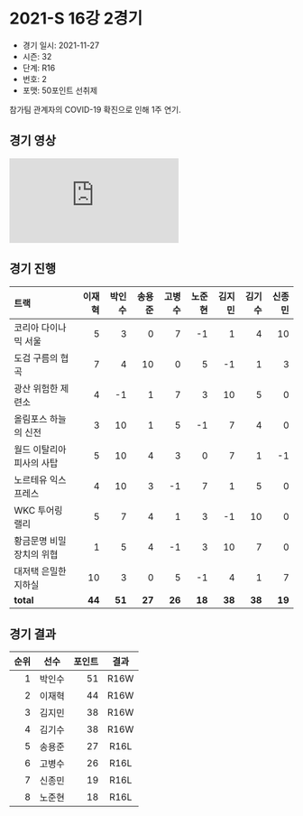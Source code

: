 # 2021-S 16강 2경기

- 경기 일시: 2021-11-27
- 시즌: 32
- 단계: R16
- 번호: 2
- 포맷: 50포인트 선취제



참가팀 관계자의 COVID-19 확진으로 인해 1주 연기.

## 경기 영상
<iframe src="https://www.youtube.com/embed/ycxsTpZPmRE" frameborder="0" allowfullscreen>
</iframe>

## 경기 진행

| 트랙 | 이재혁 | 박인수 | 송용준 | 고병수 | 노준현 | 김지민 | 김기수 | 신종민 |
|:---|---:|---:|---:|---:|---:|---:|---:|---:|
| 코리아 다이나믹 서울 | 5 | 3 | 0 | 7 | -1 | 1 | 4 | 10 |
| 도검 구름의 협곡 | 7 | 4 | 10 | 0 | 5 | -1 | 1 | 3 |
| 광산 위험한 제련소 | 4 | -1 | 1 | 7 | 3 | 10 | 5 | 0 |
| 올림포스 하늘의 신전 | 3 | 10 | 1 | 5 | -1 | 7 | 4 | 0 |
| 월드 이탈리아 피사의 사탑 | 5 | 10 | 4 | 3 | 0 | 7 | 1 | -1 |
| 노르테유 익스프레스 | 4 | 10 | 3 | -1 | 7 | 1 | 5 | 0 |
| WKC 투어링 랠리 | 5 | 7 | 4 | 1 | 3 | -1 | 10 | 0 |
| 황금문명 비밀장치의 위협 | 1 | 5 | 4 | -1 | 3 | 10 | 7 | 0 |
| 대저택 은밀한 지하실 | 10 | 3 | 0 | 5 | -1 | 4 | 1 | 7 |
| __total__ | __44__ | __51__ | __27__ | __26__ | __18__ | __38__ | __38__ | __19__ |




## 경기 결과

| 순위 | 선수 | 포인트 | 결과 |
|---:|:---:|---:|:---:|
| 1 | 박인수 | 51 | R16W |
| 2 | 이재혁 | 44 | R16W |
| 3 | 김지민 | 38 | R16W |
| 4 | 김기수 | 38 | R16W |
| 5 | 송용준 | 27 | R16L |
| 6 | 고병수 | 26 | R16L |
| 7 | 신종민 | 19 | R16L |
| 8 | 노준현 | 18 | R16L |


